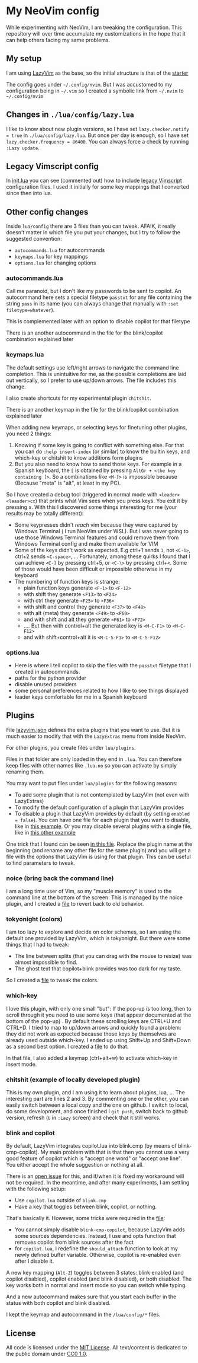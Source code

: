 # My NeoVim config

While experimenting with NeoVim, I am tweaking the configuration. This repository will over time accumulate my customizations in the hope
that it can help others facing my same problems.

## My setup

I am using [LazyVim](https://www.lazyvim.org/) as the base, so the initial structure is that of the [starter](https://github.com/LazyVim/starter)

The config goes under `~/.config/nvim`. But I was accustomed to my configuration being in `~/.vim` so I created a symbolic link
from `~/.nvim` to `~/.config/nvim`

## Changes in `./lua/config/lazy.lua`

I like to know about new plugin versions, so I have set `lazy.checker.notify = true` in `./lua/config/lazy.lua`.
But once per day is enough, so I have set `lazy.checker.frequency = 86400`. You can always force a check by running `:Lazy update`.

## Legacy Vimscript config

In [init.lua](init.lua) you can see (commented out) how to include [legacy Vimscript](legacy.vim) configuration files. I used it initially
for some key mappings that I converted since then into lua.

## Other config changes

Inside `lua/config` there are 3 files than you can tweak. AFAIK, it really doesn't matter in which file you put your changes, but I try to
follow the suggested convention:

- `autocommands.lua` for autocommands
- `keymaps.lua` for key mappings
- `options.lua` for changing options

### autocommands.lua

Call me paranoid, but I don't like my passwords to be sent to copilot. An autocommand here sets a special filetype `passtxt` for any file
containing the string `pass` in its name (you can always change that manually with `:set filetype=whatever`).

This is complemented later with an option to disable copilot for that filetype

There is an another autocommand in the file for the blink/copilot combination explained later

### keymaps.lua

The default settings use left/right arrows to navigate the command line completion. This is unintuitive for me, as the possible completions
are laid out vertically, so I prefer to use up/down arrows. The file includes this change.

I also create shortcuts for my experimental plugin `chitshit`.

There is an another keymap in the file for the blink/copilot combination explained later

When adding new keymaps, or selecting keys for finetuning other plugins, you need 2 things:

1. Knowing if some key is going to conflict with something else. For that you can do `:help insert-index` (or similar) to know the builtin
   keys, and which-key or chitshit to know additions form plugins
2. But you also need to know how to send those keys. For example in a Spanish keyboard, the `[` is obtained by pressing
   `AltGr + <the key containing [>`. So a combinations like `<M-[>` is impossible because (Because "meta" is "alt", at least in my PC).

So I have created a debug tool (triggered in normal mode with `<leader><leasder>cx`) that prints what Vim sees when you press keys.
You exit it by pressing x. With this I discovered some things interesting for me (your results may be totally different):

- Some keypresses didn't _reach_ vim because they were captured by Windows Terminal ( I run NeoVim under WSL). But I was never going to use
  those Windows Terminal features and could remove them from Windows Terminal config and make them available for VIM
- Some of the keys didn't work as expected. E.g ctrl+1 sends `1`, not `<C-1>`, ctrl+2 sends `<C-space>`, ... Fortunately, among these
  quirks I found that I can achieve `<C-]` by pressing ctrl+5, or `<C-\>` by pressing ctrl+`<`. Some of those would have been difficult or
  impossible otherwise in my keyboard
- The numbering of function keys is strange:
  - plain function keys generate `<F-1>` to `<F-12>`
  - with shift they generate `<F13>` to `<F24>`
  - with ctrl they generate `<F25>` to `<F36>`
  - with shift and control they generate `<F37>` to `<F48>`
  - with alt (meta) they generate `<F49>` to `<F60>`
  - and with shift and alt they generate `<F61>` to `<F72>`
  - .... But then with control+alt the generated key is `<M-C-F1>` to `<M-C-F12>`
  - and with shift+control+alt it is `<M-C-S-F1>` to `<M-C-S-F12>`

### options.lua

- Here is where I tell copilot to skip the files with the `passtxt` filetype that I created in autocommands.
- paths for the python provider
- disable unused providers
- some personal preferences related to how I like to see things displayed
- leader keys comfortable for me in a Spanish keyboard

## Plugins

File [lazyvim.json](lazyvim.json) defines the extra plugins that you want to use. But it is much easier to modify that with the `LazyExtras`
menu from inside NeoVim.

For other plugins, you create files under `lua/plugins`.

Files in that folder are only loaded in they end in `.lua`. You can therefore keep files with other names like `.lua.no` so you can activate
by simply renaming them.

You may want to put files under `lua/plugins` for the following reasons:

- To add some plugin that is not contemplated by LazyVim (not even with LazyExtras)
- To modify the default configuration of a plugin that LazyVim provides
- To disable a plugin that LazyVim provides by default (by setting `enabled = false`). You can have one file for each plugin that you want
  to disable, like in [this example](lua/plugins/disable_example.lua.no). Or you may disable several plugins with a single file, like
  in [this other example](lua/plugins/disable_several_example.lua.no)

One trick that I found can be seen [in this file](lua/plugins/debug_cfg_example.lua.no). Replace the plugin name at the beginning (and
rename any other file for the same plugin) and you will get a file with the options that LazyVim is using for that plugin.
This can be useful to find parameters to tweak.

### noice (bring back the command line)

I am a long time user of Vim, so my "muscle memory" is used to the command line at the bottom of the screen. This is managed by the noice
plugin, and I created a [file](lua/plugins/noice.lua) to revert back to old behavior.

### tokyonight (colors)

I am too lazy to explore and decide on color schemes, so I am using the default one provided by LazyVim, which is tokyonight. But there
were some things that I had to tweak:

- The line between splits (that you can drag with the mouse to resize) was almost impossible to find.
- The ghost text that copilot+blink provides was too dark for my taste.

So I created a [file](lua/plugins/tokyonight.lua) to tweak the colors.

### which-key

I love this plugin, with only one small "but": If the pop-up is too long, then to scroll through it you need to use some keys (that appear
documented at the bottom of the pop-up) . By default these scrolling keys are CTRL+U and CTRL+D. I tried to map to up/down arrows and
quickly found a problem: they did not work as expected because those keys by themselves are already used outside which-key. I ended up
using Shift+Up and Shift+Down as a second best option. I created a [file](lua/plugins/which-key.lua) to do that.

In that file, I also added a keymap (ctrl+alt+w) to activate which-key in insert mode.

### chitshit (example of locally developed plugin)

This is my own plugin, and I am using it to learn about plugins, lua, ...
The interesting part are lines 2 and 3. By commenting one or the other, you can easily switch between a local copy and the one on github.
I switch to local, do some development, and once finished I `git push`, switch back to github version, refresh (`U` in `:Lazy` screen) and
check that it still works.

### blink and copilot

By default, LazyVim integrates copilot.lua into blink.cmp (by means of blink-cmp-copilot). My main problem with that is that then you
cannot use a very good feature of copilot which is "accept one word" or "accept one line". You either accept the whole suggestion or
nothing at all.

There is an [open issue](https://github.com/Saghen/blink.cmp/issues/1498) for this, and if/when it is fixed my workaround will not be
required. In the meantime, and after many experiments, I am settling with the following setup:

- Use `copilot.lua` outside of `blink.cmp`
- Have a key that toggles between blink, copilot, or nothing.

That's basically it. However, some tricks were required in the [file](lua/plugins/blink_copilot_combined.lua):

- You cannot simply disable `blink-cmp-copilot`, because LazyVim adds some sources dependencies. Instead, I use and opts function that
  removes copilot from blink sources after the fact
- for `copilot.lua`, I redefine the `should_attach` function to look at my newly defined buffer variable. Otherwise, copilot is re-enabled
  even after I disable it.

A new key mapping (`Alt-Z`) toggles between 3 states: blink enabled (and copilot disabled), copilot enabled (and blink disabled), or both
disabled. The key works both in normal and insert mode so you can switch while typing.

And a new autocommand makes sure that you start each buffer in the status with both copilot and blink disabled.

I kept the keymap and autocommand in the `/lua/config/*` files.

## License

All code is licensed under the [MIT License](https://opensource.org/license/mit).
All text/content is dedicated to the public domain under [CC0 1.0](https://creativecommons.org/publicdomain/zero/1.0/).
